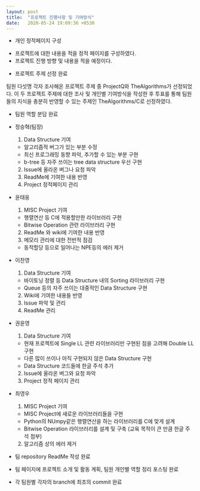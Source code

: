 ```yaml
---
layout: post
title:  "프로젝트 진행사항 및 기여방식"
date:   2020-05-24 19:09:36 +0530
---
```


* 개인 정적페이지 구성

 - 프로젝트에 대한 내용을 적을 정적 페이지를 구성하였다. 
 - 프로젝트 진행 방향 및 내용을 적을 예정이다.

* 프로젝트 주제 선정 완료

팀원 다섯명 각자 조사해온 프로젝트 주제 중 ProjectQ와 TheAlgorithms가 선정되었다. 
이 두 프로젝트 주제에 대한 조사 및 개인별 기여방식을 작성한 후 투표를 통해 팀원들의 지식을 충분히 반영할 수 있는 주제인 TheAlgorithms/C로 선정하였다. 

* 팀원 역할 분담 완료

- 정승혁(팀장)
  1. Data Structure 기여 
    - 알고리즘적 버그가 있는 부분 수정
    - 최신 프로그래밍 동향 파악, 추가할 수 있는 부분 구현
    - b-tree 등 자주 쓰이는 tree data structure 우선 구현
  2. Issue에 올라온 버그나 요청 파악
  3. ReadMe에 기여한 내용 반영
  4. Project 정적페이지 관리
  
- 윤태웅
  1. MISC Project 기여
    - 행렬연산 등 C에 적용할만한 라이브러리 구현
    - Bitwise Operation 관련 라이브러리 구현
  2. ReadMe 와 wiki에 기여한 내용 반영
  3. 메모리 관리에 대한 전반적 점검
    - 동적할당 등으로 일어나는 NPE등의 에러 제거
    
- 이찬영
  1. Data Structure 기여
    - 바이토닝 정렬 등 Data Structure 내의 Sorting 라이브러리 구현
    - Queue 등의 자주 쓰이는 대중적인 Data Structure 구현
  2. Wiki에 기여한 내용들 반영
  3. Issue 파악 및 관리
  4. ReadMe 관리
  
- 권윤영
  1. Data Structure 기여
    - 현재 프로젝트에 Single LL 관련 라이브러리만 구현된 점을 고려해 Double LL 구현
    - 다른 많이 쓰이나 아직 구현되지 않은 Data Structure 구현
    - Data Structure 코드들에 한글 주석 추가
  2. Issue에 올라온 버그와 요청 파악
  3. Project 정적 페이지 관리
  
- 최영우
  1. MISC Project 기여
    - MISC Project에 새로운 라이브러리들을 구현
    - Python의 NUmpy같은 행렬연산을 하는 라이브러리를 C에 맞게 설계
    - Bitwise Operation 라이브러리를 설계 및 구축 (교육 목적이 큰 만큼 한글 주석 첨부)
  2. 알고리즘 상의 에러 제거

* 팀 repository ReadMe 작성 완료

* 팀 페이지에 프로젝트 소개 및 활동 계획, 팀원 개인별 역할 정리 포스팅 완료

* 각 팀원별 각자의 branch에 최초의 commit 완료

